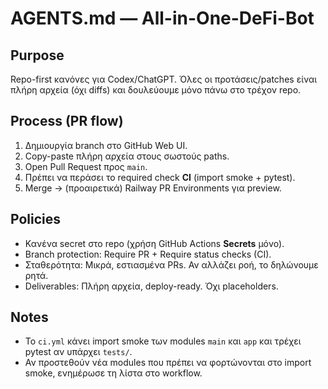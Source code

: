 # AGENTS.md — All-in-One-DeFi-Bot

## Purpose
Repo-first κανόνες για Codex/ChatGPT. Όλες οι προτάσεις/patches είναι πλήρη αρχεία (όχι diffs) και δουλεύουμε μόνο πάνω στο τρέχον repo.

## Process (PR flow)
1) Δημιουργία branch στο GitHub Web UI.
2) Copy-paste πλήρη αρχεία στους σωστούς paths.
3) Open Pull Request προς `main`.
4) Πρέπει να περάσει το required check **CI** (import smoke + pytest).
5) Merge → (προαιρετικά) Railway PR Environments για preview.

## Policies
- Κανένα secret στο repo (χρήση GitHub Actions **Secrets** μόνο).
- Branch protection: Require PR + Require status checks (CI).
- Σταθερότητα: Μικρά, εστιασμένα PRs. Αν αλλάζει ροή, το δηλώνουμε ρητά.
- Deliverables: Πλήρη αρχεία, deploy-ready. Όχι placeholders.

## Notes
- Το `ci.yml` κάνει import smoke των modules `main` και `app` και τρέχει pytest αν υπάρχει `tests/`.
- Αν προστεθούν νέα modules που πρέπει να φορτώνονται στο import smoke, ενημέρωσε τη λίστα στο workflow.
